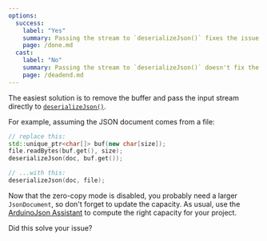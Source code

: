 ```yaml
---
options:
  success:
    label: "Yes"
    summary: Passing the stream to `deserializeJson()` fixes the issue
    page: /done.md
  cast:
    label: "No"
    summary: Passing the stream to `deserializeJson()` doesn't fix the issue
    page: /deadend.md
---
```


The easiest solution is to remove the buffer and pass the input stream directly to [`deserializeJson()`](/v6/api/json/deserializejson/).

For example, assuming the JSON document comes from a file:

```c++
// replace this:
std::unique_ptr<char[]> buf(new char[size]);
file.readBytes(buf.get(), size);
deserializeJson(doc, buf.get());

// ...with this:
deserializeJson(doc, file);
```

Now that the zero-copy mode is disabled, you probably need a larger `JsonDocument`, so don't forget to update the capacity. As usual, use the [ArduinoJson Assistant](/v6/assistant/) to compute the right capacity for your project.

Did this solve your issue?
